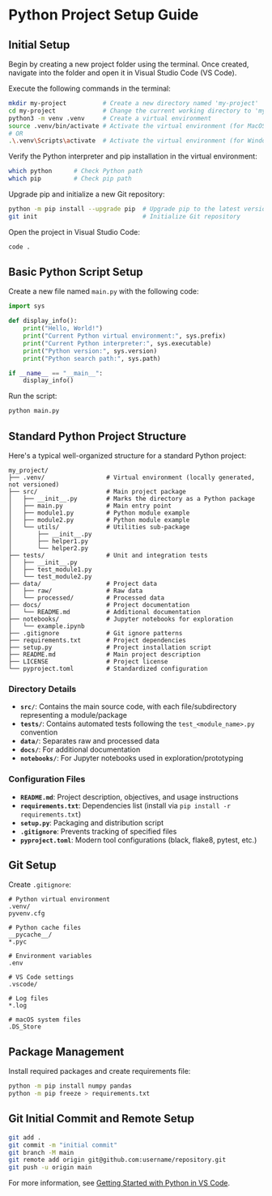 # Python Project Setup Guide

## Initial Setup

Begin by creating a new project folder using the terminal. Once created, navigate into the folder and open it in Visual Studio Code (VS Code).

Execute the following commands in the terminal:

```bash
mkdir my-project          # Create a new directory named 'my-project'
cd my-project             # Change the current working directory to 'my-project'
python3 -m venv .venv     # Create a virtual environment
source .venv/bin/activate # Activate the virtual environment (for MacOS/Linux)
# OR
.\.venv\Scripts\activate  # Activate the virtual environment (for Windows)
```

Verify the Python interpreter and pip installation in the virtual environment:

```bash
which python      # Check Python path
which pip         # Check pip path
```

Upgrade pip and initialize a new Git repository:

```bash
python -m pip install --upgrade pip  # Upgrade pip to the latest version
git init                             # Initialize Git repository
```

Open the project in Visual Studio Code:

```bash
code .
```

## Basic Python Script Setup

Create a new file named `main.py` with the following code:

```python
import sys

def display_info():
    print("Hello, World!")
    print("Current Python virtual environment:", sys.prefix)
    print("Current Python interpreter:", sys.executable)
    print("Python version:", sys.version)
    print("Python search path:", sys.path)

if __name__ == "__main__":
    display_info()
```

Run the script:

```bash
python main.py
```

## Standard Python Project Structure

Here's a typical well-organized structure for a standard Python project:

```plaintext
my_project/
├── .venv/                 # Virtual environment (locally generated, not versioned)
├── src/                   # Main project package
│   ├── __init__.py        # Marks the directory as a Python package
│   ├── main.py            # Main entry point
│   ├── module1.py         # Python module example
│   ├── module2.py         # Python module example
│   └── utils/             # Utilities sub-package
│       ├── __init__.py
│       ├── helper1.py
│       └── helper2.py
├── tests/                 # Unit and integration tests
│   ├── __init__.py
│   ├── test_module1.py
│   └── test_module2.py
├── data/                  # Project data
│   ├── raw/               # Raw data
│   └── processed/         # Processed data
├── docs/                  # Project documentation
│   └── README.md          # Additional documentation
├── notebooks/             # Jupyter notebooks for exploration
│   └── example.ipynb
├── .gitignore             # Git ignore patterns
├── requirements.txt       # Project dependencies
├── setup.py               # Project installation script
├── README.md              # Main project description
├── LICENSE                # Project license
└── pyproject.toml         # Standardized configuration
```

### Directory Details

- **`src/`**: Contains the main source code, with each file/subdirectory representing a module/package
- **`tests/`**: Contains automated tests following the `test_<module_name>.py` convention
- **`data/`**: Separates raw and processed data
- **`docs/`**: For additional documentation
- **`notebooks/`**: For Jupyter notebooks used in exploration/prototyping

### Configuration Files

- **`README.md`**: Project description, objectives, and usage instructions
- **`requirements.txt`**: Dependencies list (install via `pip install -r requirements.txt`)
- **`setup.py`**: Packaging and distribution script
- **`.gitignore`**: Prevents tracking of specified files
- **`pyproject.toml`**: Modern tool configurations (black, flake8, pytest, etc.)

## Git Setup

Create `.gitignore`:

```plaintext
# Python virtual environment
.venv/
pyvenv.cfg

# Python cache files
__pycache__/
*.pyc

# Environment variables
.env

# VS Code settings
.vscode/

# Log files
*.log

# macOS system files
.DS_Store
```

## Package Management

Install required packages and create requirements file:

```bash
python -m pip install numpy pandas
python -m pip freeze > requirements.txt
```

## Git Initial Commit and Remote Setup

```bash
git add .
git commit -m "initial commit"
git branch -M main
git remote add origin git@github.com:username/repository.git
git push -u origin main
```

For more information, see [Getting Started with Python in VS Code](https://code.visualstudio.com/docs/python/python-tutorial).
